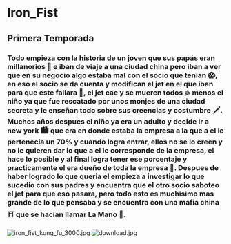 # Iron_Fist
## Primera Temporada
### Todo empieza con la historia de un joven que sus papás eran millanorios 🤑 e iban de viaje a una ciudad china pero iban a ver que en su negocio algo estaba mal con el socio que tenian 😱, en eso el socio se da cuenta y modifican el jet en el que iban para que este fallara 🛬, el jet cae y se mueren todos 💥 menos el niño ya que fue rescatado por unos monjes de una ciudad secreta y le enseñan todo sobre sus creencias y costumbre 🗡️. Muchos años despues el niño ya era un adulto y decide ir a new york 🏙️ que era en donde estaba la empresa a la que a el le pertenecia un 70% y cuando logra entrar, ellos no se lo creen y no le quieren dar lo que a el le corresponde de la empresa, el hace lo posible y al final logra tener ese porcentaje y practicamente el era dueño de toda la empresa 🤑. Despues de haber logrado lo que queria el empieza a investigar lo que sucedio con sus padres y encuentra que el otro socio saboteo el jet para que eso pasara, pero todo esto es muchisimo mas grande de lo que pensaba y se encuentra con una mafia china ⛩️ que se hacian llamar La Mano 🏻.
#### [](https://es.wikipedia.org/wiki/Iron_Fist_(serie_de_televisi%C3%B3n))
![iron_fist_kung_fu_3000.jpg](..%2F..%2F..%2F..%2FANDERS%7E1%2FAppData%2FLocal%2FTemp%2Firon_fist_kung_fu_3000.jpg)
![download.jpg](..%2F..%2F..%2F..%2FANDERS%7E1%2FAppData%2FLocal%2FTemp%2Fdownload.jpg)
